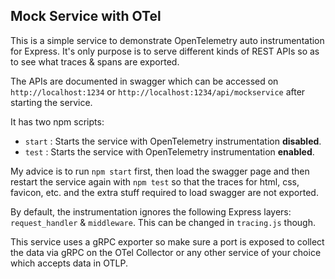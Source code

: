 ## Mock Service with OTel

This is a simple service to demonstrate OpenTelemetry auto instrumentation for Express. It's only purpose is to serve different kinds of REST APIs so as to see what traces & spans are exported.

The APIs are documented in swagger which can be accessed on `http://localhost:1234` or `http://localhost:1234/api/mockservice` after starting the service.

It has two npm scripts:
- `start` : Starts the service with OpenTelemetry instrumentation **disabled**.
- `test` : Starts the service with OpenTelemetry instrumentation **enabled**.

My advice is to run `npm start` first, then load the swagger page and then restart the service again with `npm test` so that the traces for html, css, favicon, etc. and the extra stuff required to load swagger are not exported.

By default, the instrumentation ignores the following Express layers: `request_handler` & `middleware`. This can be changed in `tracing.js` though.

This service uses a gRPC exporter so make sure a port is exposed to collect the data via gRPC on the OTel Collector or any other service of your choice which accepts data in OTLP.